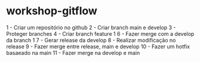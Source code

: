 # workshop-gitflow

1 - Criar um repositório no github
2 - Criar branch main e develop
3 - Proteger branches
4 - Criar branch feature 1
6 - Fazer merge com a develop da branch 1
7 - Gerar release da develop
8 - Realizar modificação no release
9 - Fazer merge entre release, main e develop
10 - Fazer um hotfix basaeado na main
11 - Fazer merge na develop e main
